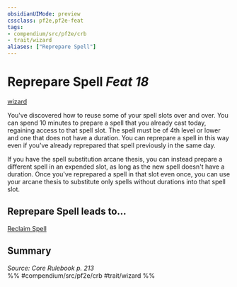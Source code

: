 ```yaml
---
obsidianUIMode: preview
cssclass: pf2e,pf2e-feat
tags:
- compendium/src/pf2e/crb
- trait/wizard
aliases: ["Reprepare Spell"]
---
```

# Reprepare Spell  *Feat 18*  
[wizard](Reference/Rules/Traits/wizard.md "Wizard Class Trait")  


You've discovered how to reuse some of your spell slots over and over. You can spend 10 minutes to prepare a spell that you already cast today, regaining access to that spell slot. The spell must be of 4th level or lower and one that does not have a duration. You can reprepare a spell in this way even if you've already reprepared that spell previously in the same day.

If you have the spell substitution arcane thesis, you can instead prepare a different spell in an expended slot, as long as the new spell doesn't have a duration. Once you've reprepared a spell in that slot even once, you can use your arcane thesis to substitute only spells without durations into that spell slot.

## Reprepare Spell leads to...

[Reclaim Spell](reclaim-spell-ec6.md)

## Summary

*Source: Core Rulebook p. 213*  
%% #compendium/src/pf2e/crb #trait/wizard %%